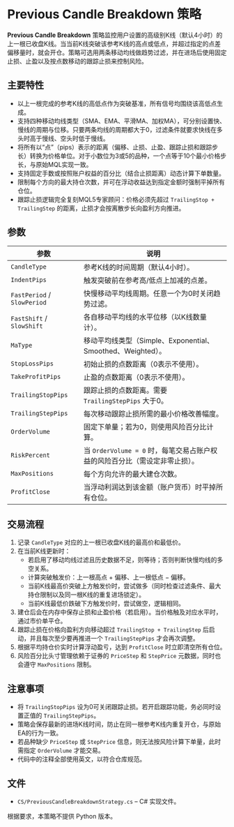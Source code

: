 # Previous Candle Breakdown 策略

**Previous Candle Breakdown** 策略监控用户设置的高级别K线（默认4小时）的上一根已收盘K线。当当前K线突破该参考K线的高点或低点，并超过指定的点差偏移量时，就会开仓。策略可选用两条移动均线做趋势过滤，并在进场后使用固定止损、止盈以及按点数移动的跟踪止损来控制风险。

## 主要特性

- 以上一根完成的参考K线的高低点作为突破基准，所有信号均围绕该高低点生成。
- 支持四种移动均线类型（SMA、EMA、平滑MA、加权MA），可分别设置快、慢线的周期与位移。只要两条均线的周期都大于0，过滤条件就要求快线在多头时高于慢线、空头时低于慢线。
- 将所有以“点”（pips）表示的距离（偏移、止损、止盈、跟踪止损和跟踪步长）转换为价格单位。对于小数位为3或5的品种，一个点等于10个最小价格步长，与原始MQL实现一致。
- 支持固定手数或按照账户权益的百分比（结合止损距离）动态计算下单数量。
- 限制每个方向的最大持仓次数，并可在浮动收益达到指定金额时强制平掉所有仓位。
- 跟踪止损逻辑完全复刻MQL5专家顾问：价格必须先超过 `TrailingStop + TrailingStep` 的距离，止损才会按离散步长向盈利方向推进。

## 参数

| 参数 | 说明 |
|------|------|
| `CandleType` | 参考K线的时间周期（默认4小时）。 |
| `IndentPips` | 触发突破前在参考高/低点上加减的点差。 |
| `FastPeriod` / `SlowPeriod` | 快慢移动平均线周期。任意一个为0时关闭趋势过滤。 |
| `FastShift` / `SlowShift` | 各自移动平均线的水平位移（以K线数量计）。 |
| `MaType` | 移动平均线类型（Simple、Exponential、Smoothed、Weighted）。 |
| `StopLossPips` | 初始止损的点数距离（0表示不使用）。 |
| `TakeProfitPips` | 止盈的点数距离（0表示不使用）。 |
| `TrailingStopPips` | 跟踪止损的点数距离。需要 `TrailingStepPips` 大于0。 |
| `TrailingStepPips` | 每次移动跟踪止损所需的最小价格改善幅度。 |
| `OrderVolume` | 固定下单量；若为0，则使用风险百分比计算。 |
| `RiskPercent` | 当 `OrderVolume = 0` 时，每笔交易占账户权益的风险百分比（需设定非零止损）。 |
| `MaxPositions` | 每个方向允许的最大建仓次数。 |
| `ProfitClose` | 当浮动利润达到该金额（账户货币）时平掉所有仓位。 |

## 交易流程

1. 记录 `CandleType` 对应的上一根已收盘K线的最高价和最低价。
2. 在当前K线更新时：
   - 若启用了移动均线过滤且历史数据不足，则等待；否则判断快慢均线的多空关系。
   - 计算突破触发价：上一根高点 + 偏移、上一根低点 − 偏移。
   - 当前K线最高价突破上方触发价时，尝试做多（同时检查过滤条件、最大持仓限制以及同一根K线的重复进场锁定）。
   - 当前K线最低价跌破下方触发价时，尝试做空，逻辑相同。
3. 建仓后会在内存中保存止损和止盈价格（若启用）。当价格触及对应水平时，通过市价单平仓。
4. 跟踪止损在价格向盈利方向移动超过 `TrailingStop + TrailingStep` 后启动，并且每次至少要再推进一个 `TrailingStepPips` 才会再次调整。
5. 根据平均持仓价实时计算浮动盈亏，达到 `ProfitClose` 时立即清空所有仓位。
6. 风险百分比头寸管理依赖于证券的 `PriceStep` 和 `StepPrice` 元数据，同时也会遵守 `MaxPositions` 限制。

## 注意事项

- 将 `TrailingStopPips` 设为0可关闭跟踪止损。若开启跟踪功能，务必同时设置正值的 `TrailingStepPips`。
- 策略会保存最新的进场K线时间，防止在同一根参考K线内重复开仓，与原始EA的行为一致。
- 若品种缺少 `PriceStep` 或 `StepPrice` 信息，则无法按风险计算下单量，此时需指定 `OrderVolume` 才能交易。
- 代码中的注释全部使用英文，以符合仓库规范。

## 文件

- `CS/PreviousCandleBreakdownStrategy.cs` – C# 实现文件。

根据要求，本策略不提供 Python 版本。
